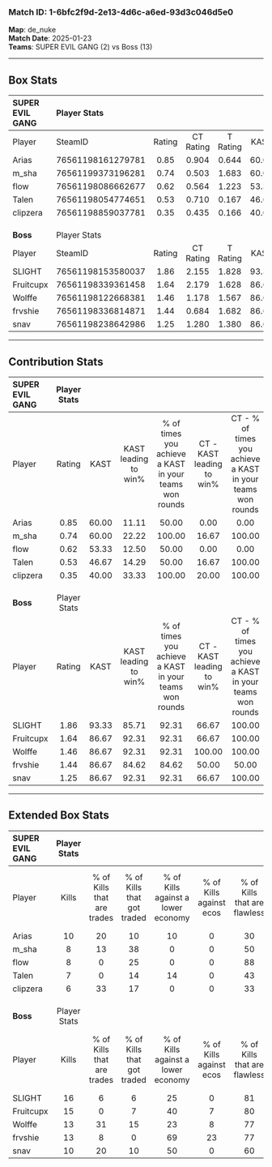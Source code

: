 ### Match ID: 1-6bfc2f9d-2e13-4d6c-a6ed-93d3c046d5e0  
**Map**: de_nuke  
**Match Date**: 2025-01-23  
**Teams**: SUPER EVIL GANG (2) vs Boss (13)  

---  

## Box Stats  

| **SUPER EVIL GANG** | Player Stats      |        |           |          |       |       |       |         |        |      |     |
| :- | :- | :-: | :-: | :-: | :-: | :-: | :-: | :-: | :-: | :-: | :-: |
| Player              | SteamID           | Rating | CT Rating | T Rating | KAST  |  ADR  | Kills | Assists | Deaths | K/D  | HS% |
| Arias               | 76561198161279781 |  0.85  |   0.904   |  0.644   | 60.00 | 83.4  |  10   |    1    |   14   | 0.71 | 70  |
| m_sha               | 76561199373196281 |  0.74  |   0.503   |  1.683   | 60.00 | 61.8  |   8   |    1    |   12   | 0.67 | 62  |
| flow                | 76561198086662677 |  0.62  |   0.564   |  1.223   | 53.33 | 54.6  |   8   |    0    |   13   | 0.62 | 25  |
| Talen               | 76561198054774651 |  0.53  |   0.710   |  0.167   | 46.67 | 62.8  |   7   |    3    |   14   | 0.50 | 42  |
| clipzera            | 76561198859037781 |  0.35  |   0.435   |  0.166   | 40.00 | 40.7  |   6   |    2    |   14   | 0.43 | 16  |
|                     |                   |        |           |          |       |       |       |         |        |      |     |
|                     |                   |        |           |          |       |       |       |         |        |      |     |
|                     |                   |        |           |          |       |       |       |         |        |      |     |
| **Boss**            | Player Stats      |        |           |          |       |       |       |         |        |      |     |
| Player              | SteamID           | Rating | CT Rating | T Rating | KAST  |  ADR  | Kills | Assists | Deaths | K/D  | HS% |
| SLIGHT              | 76561198153580037 |  1.86  |   2.155   |  1.828   | 93.33 | 114.2 |  16   |    6    |   6    | 2.67 | 50  |
| Fruitcupx           | 76561198339361458 |  1.64  |   2.179   |  1.628   | 86.67 | 83.3  |  15   |    4    |   6    | 2.50 | 53  |
| Wolffe              | 76561198122668381 |  1.46  |   1.178   |  1.567   | 86.67 | 82.6  |  13   |    6    |   8    | 1.63 | 46  |
| frvshie             | 76561198336814871 |  1.44  |   0.684   |  1.682   | 86.67 | 90.3  |  13   |    9    |   10   | 1.30 | 23  |
| snav                | 76561198238642986 |  1.25  |   1.280   |  1.380   | 86.67 | 84.1  |  10   |    4    |   9    | 1.11 | 30  |
---  

## Contribution Stats  

| **SUPER EVIL GANG** | Player Stats |       |                      |                                                        |                           |                                                             |                          |                                                            |
| :- | :-: | :-: | :-: | :-: | :-: | :-: | :-: | :-: |
| Player              |    Rating    | KAST  | KAST leading to win% | % of times you achieve a KAST in your teams won rounds | CT - KAST leading to win% | CT - % of times you achieve a KAST in your teams won rounds | T - KAST leading to win% | T - % of times you achieve a KAST in your teams won rounds |
| Arias               |     0.85     | 60.00 |        11.11         |                         50.00                          |           0.00            |                            0.00                             |          50.00           |                           100.00                           |
| m_sha               |     0.74     | 60.00 |        22.22         |                         100.00                         |           16.67           |                           100.00                            |          33.33           |                           100.00                           |
| flow                |     0.62     | 53.33 |        12.50         |                         50.00                          |           0.00            |                            0.00                             |          50.00           |                           100.00                           |
| Talen               |     0.53     | 46.67 |        14.29         |                         50.00                          |           16.67           |                           100.00                            |           0.00           |                            0.00                            |
| clipzera            |     0.35     | 40.00 |        33.33         |                         100.00                         |           20.00           |                           100.00                            |          100.00          |                           100.00                           |
|                     |              |       |                      |                                                        |                           |                                                             |                          |                                                            |
|                     |              |       |                      |                                                        |                           |                                                             |                          |                                                            |
|                     |              |       |                      |                                                        |                           |                                                             |                          |                                                            |
| **Boss**            | Player Stats |       |                      |                                                        |                           |                                                             |                          |                                                            |
| Player              |    Rating    | KAST  | KAST leading to win% | % of times you achieve a KAST in your teams won rounds | CT - KAST leading to win% | CT - % of times you achieve a KAST in your teams won rounds | T - KAST leading to win% | T - % of times you achieve a KAST in your teams won rounds |
| SLIGHT              |     1.86     | 93.33 |        85.71         |                         92.31                          |           66.67           |                           100.00                            |          90.91           |                           90.91                            |
| Fruitcupx           |     1.64     | 86.67 |        92.31         |                         92.31                          |           66.67           |                           100.00                            |          100.00          |                           90.91                            |
| Wolffe              |     1.46     | 86.67 |        92.31         |                         92.31                          |          100.00           |                           100.00                            |          90.91           |                           90.91                            |
| frvshie             |     1.44     | 86.67 |        84.62         |                         84.62                          |           50.00           |                            50.00                            |          90.91           |                           90.91                            |
| snav                |     1.25     | 86.67 |        92.31         |                         92.31                          |           66.67           |                           100.00                            |          100.00          |                           90.91                            |
---  

## Extended Box Stats  

| **SUPER EVIL GANG** | Player Stats |                            |                            |                                    |                         |                              |                                 |        |                             |                                     |                          |                               |                            |
| :- | :-: | :-: | :-: | :-: | :-: | :-: | :-: | :-: | :-: | :-: | :-: | :-: | :-: |
| Player              |    Kills     | % of Kills that are trades | % of Kills that got traded | % of Kills against a lower economy | % of Kills against ecos | % of Kills that are flawless | % of Kills that are close duels | Deaths | % of Deaths that get traded | % of Deaths against a lower economy | % of Deaths against ecos | % of Deaths that are flawless | % of Deaths that are close |
| Arias               |      10      |             20             |             10             |                 10                 |            0            |              30              |               30                |   14   |              0              |                  7                  |            0             |              50               |             7              |
| m_sha               |      8       |             13             |             38             |                 0                  |            0            |              50              |               13                |   12   |              0              |                  8                  |            0             |              58               |             8              |
| flow                |      8       |             0              |             25             |                 0                  |            0            |              88              |                0                |   13   |             15              |                  8                  |            0             |              100              |             0              |
| Talen               |      7       |             0              |             14             |                 14                 |            0            |              43              |                0                |   14   |             14              |                  7                  |            0             |              79               |             0              |
| clipzera            |      6       |             33             |             17             |                 0                  |            0            |              33              |               33                |   14   |              7              |                  7                  |            0             |              79               |             7              |
|                     |              |                            |                            |                                    |                         |                              |                                 |        |                             |                                     |                          |                               |                            |
|                     |              |                            |                            |                                    |                         |                              |                                 |        |                             |                                     |                          |                               |                            |
|                     |              |                            |                            |                                    |                         |                              |                                 |        |                             |                                     |                          |                               |                            |
| **Boss**            | Player Stats |                            |                            |                                    |                         |                              |                                 |        |                             |                                     |                          |                               |                            |
| Player              |    Kills     | % of Kills that are trades | % of Kills that got traded | % of Kills against a lower economy | % of Kills against ecos | % of Kills that are flawless | % of Kills that are close duels | Deaths | % of Deaths that get traded | % of Deaths against a lower economy | % of Deaths against ecos | % of Deaths that are flawless | % of Deaths that are close |
| SLIGHT              |      16      |             6              |             6              |                 25                 |            0            |              81              |                0                |   6    |             33              |                 17                  |            0             |              67               |             17             |
| Fruitcupx           |      15      |             0              |             7              |                 40                 |            7            |              80              |               13                |   6    |             17              |                 50                  |            0             |              83               |             0              |
| Wolffe              |      13      |             31             |             15             |                 23                 |            8            |              77              |                0                |   8    |              0              |                 50                  |            13            |              63               |             0              |
| frvshie             |      13      |             8              |             0              |                 69                 |           23            |              77              |                0                |   10   |             20              |                 20                  |            0             |              50               |             20             |
| snav                |      10      |             20             |             10             |                 50                 |            0            |              60              |               10                |   9    |             33              |                 22                  |            0             |              44               |             33             |
